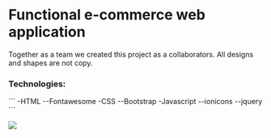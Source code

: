 
<h1>Functional e-commerce web application</h1>

<p>Together as a team we created this project as a collaborators.
All designs and shapes are not copy.
</p>

<h3>Technologies:</h3>

<p>
```
-HTML
--Fontawesome
-CSS
--Bootstrap
-Javascript
--ionicons
--jquery
```
</p>

![](ecommerce.gif)



